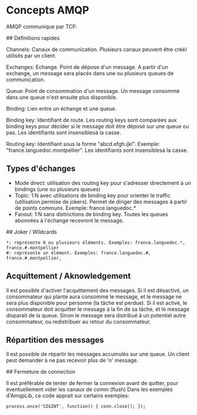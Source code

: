 # Concepts AMQP

AMQP communique par TCP.

## Définitions rapides

Channels: Canaux de communication. Plusieurs canaux peuvent être créé/ utilisés par un client.

Exchanges: Echange. Point de dépose d'un message. A partir d'un exchange, un message sera placés dans une ou plusieurs queues de communication.

Queue: Point de consommation d'un message. Un message consommé dans une queue n'est ensuite plus disponible.

Binding: Lien entre un échange et une queue.

Binding key: Identifiant de route. Les routing keys sont comparées aux binding keys pour décider si le message doit être déposé sur une queue ou pas. Les identifiants sont insensiblesà la casse.

Routing key: Identifiant sous la forme "abcd.efgh.ijkl". Exemple: "france.languedoc.montpellier". Les identifiants sont insensiblesà la casse.

## Types d'échanges

- Mode direct: utilisation des routing key pour s'adresser directement à un bindings (une ou plusieurs queues)
- Topic: 1:N avec utilisations de binding key pour orienter le traffic (utilisation permise de jokers). Permet de diriger des messages à partir de points communs. Exemple: france.languedoc.*
- Fanout: 1:N sans distinctions de binding key. Toutes les queues abonnées à l'échange recevront le message.

## Joker / Wildcards

    *: représente 0 ou plusieurs éléments. Exemples: france.languedoc.*, france.#.montpellier
    #: représente un élément. Exemples: france.languedoc.#, france.#.montpellier, 

## Acquittement / Aknowledgement

Il est possible d'activer l'acquittement des messages.
Si il est désactivé, un consommateur qui plante aura consommé le message, et le message ne sera plus disponible pour personne (la tâche est perdue).
Si il est activé, le consommateur doit acquitter le message à la fin de sa tâche, et le message disparait de la queue. 
Sinon le message sera distribué à un potentiel autre consommateur, ou redistribuer au retour du consommateur.

## Répartition des messages

Il est possible de répartir les messages accumulés sur une queue. Un client peut demander à ne pas recevoir plus de 'n' message.

## Fermeture de connection

Il est préférable de tenter de fermer la connexion avant de quitter, pour éventuellement vider les canaux de comm (flush)
Dans les exemples d'AmqpLib, ce code apprait sur certains exemples:
    
    process.once('SIGINT', function() { conn.close(); });
